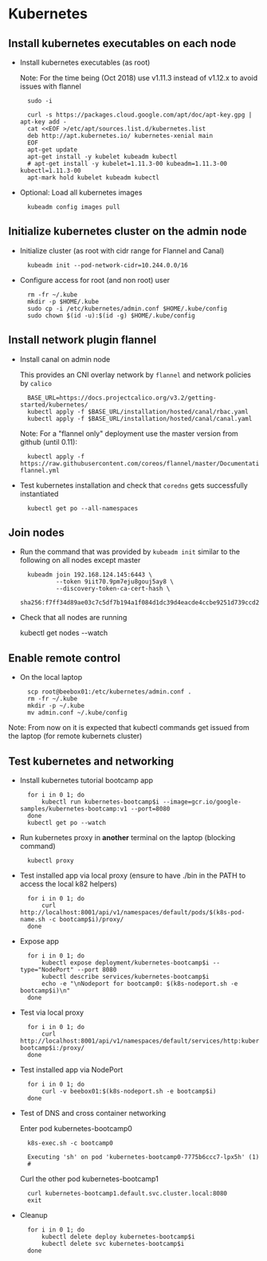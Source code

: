 # Kubernetes

## Install kubernetes executables on each node

- Install kubernetes executables (as root)

    Note: For the time being (Oct 2018) use v1.11.3 instead of v1.12.x to avoid issues with flannel

        sudo -i

        curl -s https://packages.cloud.google.com/apt/doc/apt-key.gpg | apt-key add -
        cat <<EOF >/etc/apt/sources.list.d/kubernetes.list
        deb http://apt.kubernetes.io/ kubernetes-xenial main
        EOF
        apt-get update
        apt-get install -y kubelet kubeadm kubectl
        # apt-get install -y kubelet=1.11.3-00 kubeadm=1.11.3-00 kubectl=1.11.3-00
        apt-mark hold kubelet kubeadm kubectl

- Optional: Load all kubernetes images

        kubeadm config images pull


## Initialize kubernetes cluster on the admin node

- Initialize cluster (as root with cidr range for Flannel and Canal)
    
        kubeadm init --pod-network-cidr=10.244.0.0/16

- Configure access for root (and non root) user

        rm -fr ~/.kube
        mkdir -p $HOME/.kube
        sudo cp -i /etc/kubernetes/admin.conf $HOME/.kube/config
        sudo chown $(id -u):$(id -g) $HOME/.kube/config


## Install network plugin flannel

- Install canal on admin node

    This provides an CNI overlay network by `flannel` and network policies by `calico`

        BASE_URL=https://docs.projectcalico.org/v3.2/getting-started/kubernetes/
        kubectl apply -f $BASE_URL/installation/hosted/canal/rbac.yaml
        kubectl apply -f $BASE_URL/installation/hosted/canal/canal.yaml

    Note: For a "flannel only" deployment use the master version from github (until 0.11): 
    
        kubectl apply -f https://raw.githubusercontent.com/coreos/flannel/master/Documentation/kube-flannel.yml

- Test kubernetes installation and check that `coredns` gets successfully instantiated

        kubectl get po --all-namespaces


## Join nodes

- Run the command that was provided by `kubeadm init` similar to the following on all nodes except master

        kubeadm join 192.168.124.145:6443 \
                --token 9iit70.9pm7eju8gouj5ay8 \
                --discovery-token-ca-cert-hash \
                sha256:f7ff34d89ae03c7c5df7b194a1f084d1dc39d4eacde4ccbe9251d739ccd21df3

- Check that all nodes are running

    kubectl get nodes --watch


## Enable remote control

- On the local laptop 

        scp root@beebox01:/etc/kubernetes/admin.conf .
        rm -fr ~/.kube
        mkdir -p ~/.kube
        mv admin.conf ~/.kube/config

Note: From now on it is expected that kubectl commands get issued from the laptop (for remote kubernets cluster)


## Test kubernetes and networking

- Install kubernetes tutorial bootcamp app

        for i in 0 1; do 
            kubectl run kubernetes-bootcamp$i --image=gcr.io/google-samples/kubernetes-bootcamp:v1 --port=8080
        done
        kubectl get po --watch

- Run kubernetes proxy in **another** terminal on the laptop (blocking command)

        kubectl proxy

- Test installed app via local proxy (ensure to have ./bin in the PATH to access the local k82 helpers)

        for i in 0 1; do
            curl http://localhost:8001/api/v1/namespaces/default/pods/$(k8s-pod-name.sh -c bootcamp$i)/proxy/
        done
    
- Expose app

        for i in 0 1; do
            kubectl expose deployment/kubernetes-bootcamp$i --type="NodePort" --port 8080
            kubectl describe services/kubernetes-bootcamp$i
            echo -e "\nNodeport for bootcamp0: $(k8s-nodeport.sh -e bootcamp$i)\n"
        done

- Test via local proxy

        for i in 0 1; do
            curl http://localhost:8001/api/v1/namespaces/default/services/http:kubernetes-bootcamp$i:/proxy/
        done

- Test installed app via NodePort

        for i in 0 1; do
            curl -v beebox01:$(k8s-nodeport.sh -e bootcamp$i)
        done

- Test of DNS and cross container networking

    Enter pod kubernetes-bootcamp0

        k8s-exec.sh -c bootcamp0

        Executing 'sh' on pod 'kubernetes-bootcamp0-7775b6ccc7-lpx5h' (1)
        # 

    Curl the other pod kubernetes-bootcamp1

        curl kubernetes-bootcamp1.default.svc.cluster.local:8080
        exit

- Cleanup

        for i in 0 1; do
            kubectl delete deploy kubernetes-bootcamp$i
            kubectl delete svc kubernetes-bootcamp$i
        done

